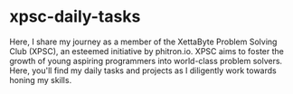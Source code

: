 # xpsc-daily-tasks
Here, I share my journey as a member of the XettaByte Problem Solving Club (XPSC), an esteemed initiative by phitron.io. XPSC aims to foster the growth of young aspiring programmers into world-class problem solvers. Here, you'll find my daily tasks and projects as I diligently work towards honing my skills.
